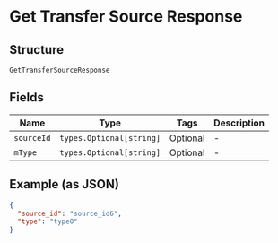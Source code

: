 
# Get Transfer Source Response

## Structure

`GetTransferSourceResponse`

## Fields

| Name | Type | Tags | Description |
|  --- | --- | --- | --- |
| `sourceId` | `types.Optional[string]` | Optional | - |
| `mType` | `types.Optional[string]` | Optional | - |

## Example (as JSON)

```json
{
  "source_id": "source_id6",
  "type": "type0"
}
```

